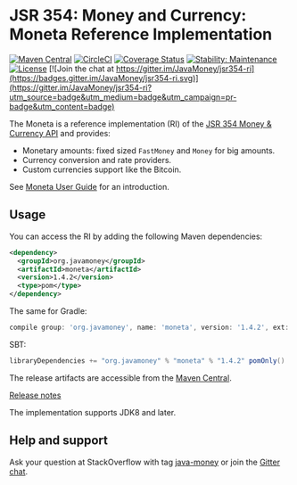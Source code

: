JSR 354: Money and Currency: Moneta Reference Implementation
===========================================================

[![Maven Central](https://img.shields.io/maven-central/v/org.javamoney/moneta.svg)](https://search.maven.org/#search%7Cgav%7C1%7Cg%3A%22org.javamoney%22%20AND%20a%3A%22moneta%22)
[![CircleCI](https://dl.circleci.com/status-badge/img/gh/JavaMoney/jsr354-ri/tree/master.svg?style=svg)](https://dl.circleci.com/status-badge/redirect/gh/JavaMoney/jsr354-ri/tree/master)
[![Coverage Status](https://coveralls.io/repos/JavaMoney/jsr354-ri/badge.svg?branch=master)](https://coveralls.io/r/JavaMoney/jsr354-ri?branch=master)
[![Stability: Maintenance](https://masterminds.github.io/stability/maintenance.svg)](https://masterminds.github.io/stability/maintenance.html)
[![License](https://img.shields.io/badge/license-Apache2-red.svg)](http://opensource.org/licenses/apache-2.0)
[![Join the chat at https://gitter.im/JavaMoney/jsr354-ri](https://badges.gitter.im/JavaMoney/jsr354-ri.svg)](https://gitter.im/JavaMoney/jsr354-ri?utm_source=badge&utm_medium=badge&utm_campaign=pr-badge&utm_content=badge)

The Moneta is a reference implementation (RI) of the [JSR 354 Money & Currency API](http://javamoney.org) and provides:
* Monetary amounts: fixed sized `FastMoney` and `Money` for big amounts.
* Currency conversion and rate providers.
* Custom currencies support like the Bitcoin.

See [Moneta User Guide](/moneta-core/src/main/asciidoc/userguide.adoc) for an introduction.


Usage
-----

You can access the RI by adding the following Maven dependencies:
```xml
<dependency>
  <groupId>org.javamoney</groupId>
  <artifactId>moneta</artifactId>
  <version>1.4.2</version>
  <type>pom</type>
</dependency>
```

The same for Gradle:
```groovy
compile group: 'org.javamoney', name: 'moneta', version: '1.4.2', ext: 'pom'
```

SBT:
```scala
libraryDependencies += "org.javamoney" % "moneta" % "1.4.2" pomOnly()
```

The release artifacts are accessible from the [Maven Central](https://mvnrepository.com/artifact/org.javamoney/moneta/).

[Release notes](https://github.com/JavaMoney/jsr354-ri/releases)

The implementation supports JDK8 and later.

Help and support
----------------
Ask your question at StackOverflow with tag [java-money](https://stackoverflow.com/questions/tagged/java-money+jsr354) or join the [Gitter chat](https://gitter.im/orgs/JavaMoney/rooms).
